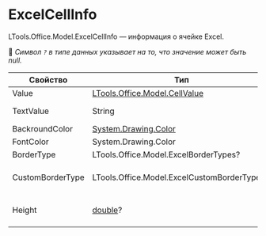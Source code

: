 # ExcelCellInfo

LTools.Office.Model.ExcelCellInfo — информация о ячейке Excel. 

:small_blue_diamond: *Символ `?` в типе данных указывает на то, что значение может быть null.*

| Свойство         | Тип                                           | Описание                                          |
| ---------------- | --------------------------------------------- | ------------------------------------------------- |
| Value            | [LTools.Office.Model.CellValue](cellvalue.md) | Значение ячейки                                   |
| TextValue        | String                                        | Текстовое значение ячейки                         |
| BackroundColor   | [System.Drawing.Color](https://learn.microsoft.com/ru-ru/dotnet/api/system.drawing.color?view=net-6.0&viewFallbackFrom=netstandard-1.0) | Цвет фона
| FontColor        | System.Drawing.Color                          | Цвет шрифта                                       |
| BorderType       | LTools.Office.Model.ExcelBorderTypes?         | Тип бордюра                                       |
| CustomBorderType | LTools.Office.Model.ExcelCustomBorderTypes\[] | Бордюры при использовании ExcelBorderTypes.Custom |
| Height           | [double](https://learn.microsoft.com/ru-ru/dotnet/api/system.double?view=net-5.0&viewFallbackFrom=windowsdesktop-3.0)? | Высота строки (определяется первой ячейкой)       |



